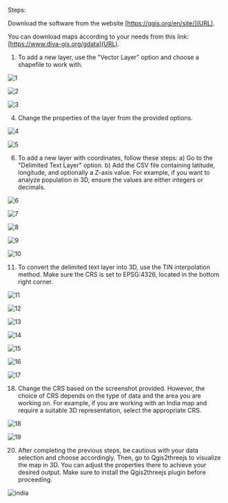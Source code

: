 Steps:

Download the software from the website [https://qgis.org/en/site/](URL).

You can download maps according to your needs from this link: [https://www.diva-gis.org/gdata](URL).

1) To add a new layer, use the "Vector Layer" option and choose a shapefile to work with.

![1](https://github.com/AaryanGiri/QGIS-Intern/assets/19299140/d51d41cf-697e-4af6-85b4-51ee43572808)

![2](https://github.com/AaryanGiri/QGIS-Intern/assets/19299140/889f6f0c-b3dc-4356-899c-caefcac8d090)

![3](https://github.com/AaryanGiri/QGIS-Intern/assets/19299140/ba495565-f425-4b8f-9231-99c5807bb1c6)

4) Change the properties of the layer from the provided options.

![4](https://github.com/AaryanGiri/QGIS-Intern/assets/19299140/47f503e1-0792-465b-acf6-43cec76949a2)

![5](https://github.com/AaryanGiri/QGIS-Intern/assets/19299140/7703fcdc-edc5-4854-b608-8b68064848b2)

6) To add a new layer with coordinates, follow these steps:
  a) Go to the "Delimited Text Layer" option.
  b) Add the CSV file containing latitude, longitude, and optionally a Z-axis value. For example, if you want to analyze population in 3D, ensure the values are         either integers or decimals.

![6](https://github.com/AaryanGiri/QGIS-Intern/assets/19299140/382e9ef1-6aae-4f19-950d-75bdcdc06e83)

![7](https://github.com/AaryanGiri/QGIS-Intern/assets/19299140/8f9c1168-7e06-48e7-bcbb-41d49ff54b50)

![8](https://github.com/AaryanGiri/QGIS-Intern/assets/19299140/1c15eb58-57b1-4d10-93e9-e29aedd4f9ed)

![9](https://github.com/AaryanGiri/QGIS-Intern/assets/19299140/1075302b-c504-4d87-a5ca-67a076df625f)

![10](https://github.com/AaryanGiri/QGIS-Intern/assets/19299140/f90e83bc-c272-42d7-ac66-02984653f242)

11) To convert the delimited text layer into 3D, use the TIN interpolation method. Make sure the CRS is set to EPSG:4326, located in the bottom right corner.

![11](https://github.com/AaryanGiri/QGIS-Intern/assets/19299140/6e17c513-6d84-43c7-9845-b9e72f5114fe)

![12](https://github.com/AaryanGiri/QGIS-Intern/assets/19299140/850b5149-f845-4bd1-8794-d64a596048b8)

![13](https://github.com/AaryanGiri/QGIS-Intern/assets/19299140/9207907b-03db-4e2f-b05a-9e0692626ce6)

![14](https://github.com/AaryanGiri/QGIS-Intern/assets/19299140/fb269ef9-3b4c-4c95-8d69-9f5f2305d5e2)

![15](https://github.com/AaryanGiri/QGIS-Intern/assets/19299140/c3c31a0c-046b-47b9-80e6-1cc2e31d8452)

![16](https://github.com/AaryanGiri/QGIS-Intern/assets/19299140/d1ca164e-eb85-42c5-a994-89c86a1422ff)

![17](https://github.com/AaryanGiri/QGIS-Intern/assets/19299140/1e6d75b6-349a-47ad-ae16-764d78968d4d)

18) Change the CRS based on the screenshot provided. However, the choice of CRS depends on the type of data and the area you are working on. For example, if you are working with an India map and require a suitable 3D representation, select the appropriate CRS.

![18](https://github.com/AaryanGiri/QGIS-Intern/assets/19299140/b3c7adad-9a8f-454c-b3e8-40c7a5b03d2a)

![19](https://github.com/AaryanGiri/QGIS-Intern/assets/19299140/336d2d91-fa30-4681-b1f7-6f32ded5e594)

20) After completing the previous steps, be cautious with your data selection and choose accordingly. Then, go to Qgis2threejs to visualize the map in 3D. You can adjust the properties there to achieve your desired output. Make sure to install the Qgis2threejs plugin before proceeding.

![india](https://github.com/AaryanGiri/QGIS-Intern/assets/19299140/da9fa48b-7aa6-40ef-a5fb-f1e0534cb7fd)
